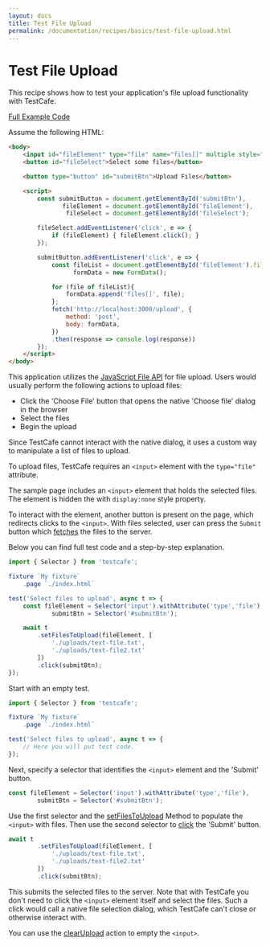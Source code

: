 ```yaml
---
layout: docs
title: Test File Upload
permalink: /documentation/recipes/basics/test-file-upload.html
---
```

# Test File Upload

This recipe shows how to test your application's file upload functionality with TestCafe.

[Full Example Code](https://github.com/DevExpress/testcafe-examples/tree/master/examples/upload-files)

Assume the following HTML:

```html
<body>
    <input id="fileElement" type="file" name="files[]" multiple style="display:none" />
    <button id="fileSelect">Select some files</button>

    <button type="button" id="submitBtn">Upload Files</button>

    <script>
        const submitButton = document.getElementById('submitBtn'),
               fileElement = document.getElementById('fileElement'),
                fileSelect = document.getElementById('fileSelect');

        fileSelect.addEventListener('click', e => {
            if (fileElement) { fileElement.click(); }
        });

        submitButton.addEventListener('click', e => {
            const fileList = document.getElementById('fileElement').files,
                  formData = new FormData();

            for (file of fileList){
                formData.append('files[]', file);
            };
            fetch('http://localhost:3000/upload', {
                method: 'post',
                body: formData,
            })
            .then(response => console.log(response))
        });
    </script>
</body>
```

This application utilizes the [JavaScript File API](https://developer.mozilla.org/en-US/docs/Web/API/File/Using_files_from_web_applications) for file upload. Users would usually perform the following actions to upload files:

* Click the 'Choose File' button that opens the native 'Choose file' dialog in the browser
* Select the files
* Begin the upload

Since TestCafe cannot interact with the native dialog, it uses a custom way to manipulate a list of files to upload.

To upload files, TestCafe requires an `<input>` element with the `type="file"` attribute.

The sample page includes an `<input>` element that holds the selected files. The element is hidden the with `display:none` style property.

To interact with the element, another button is present on the page, which redirects clicks to the `<input>`. With files selected, user can press the `Submit` button which [fetches](https://developer.mozilla.org/en-US/docs/Web/API/Fetch_API/Using_Fetch) the files to the server.

Below you can find full test code and a step-by-step explanation.

```js
import { Selector } from 'testcafe';

fixture `My fixture`
    .page `./index.html`

test('Select files to upload', async t => {
    const fileElement = Selector('input').withAttribute('type','file'),
            submitBtn = Selector('#submitBtn');

    await t
        .setFilesToUpload(fileElement, [
            './uploads/text-file.txt',
            './uploads/text-file2.txt'
        ])
        .click(submitBtn);
});
```

Start with an empty test.

```js
import { Selector } from 'testcafe';

fixture `My fixture`
    .page `./index.html`

test('Select files to upload', async t => {
    // Here you will put test code.
});
```

Next, specify a selector that identifies the `<input>` element and the 'Submit' button.

```js
const fileElement = Selector('input').withAttribute('type','file'),
        submitBtn = Selector('#submitBtn');
```

Use the first selector and the [setFilesToUpload](../../reference/test-api/testcontroller/setfilestoupload.md) Method to populate the `<input>` with files. Then use the second selector to [click](../../reference/test-api/testcontroller/click.md) the 'Submit' button.

```js
await t
        .setFilesToUpload(fileElement, [
            './uploads/text-file.txt',
            './uploads/text-file2.txt'
        ])
        .click(submitBtn);
```

This submits the selected files to the server. Note that with TestCafe you don't need to click the `<input>` element itself and select the files. Such a click would call a native file selection dialog, which TestCafe can't close or otherwise interact with.

You can use the [clearUpload](../../reference/test-api/testcontroller/clearupload.md) action to empty the `<input>`.
